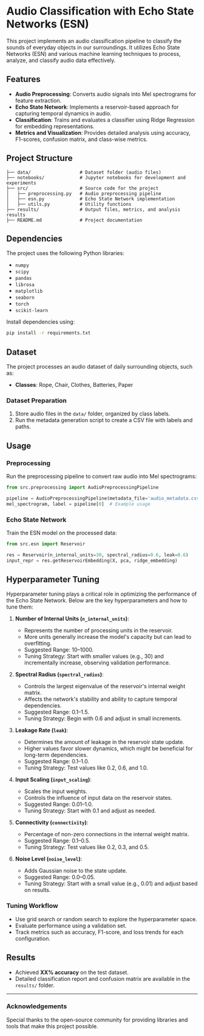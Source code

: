 # Audio Classification with Echo State Networks (ESN)

This project implements an audio classification pipeline to classify the sounds of everyday objects in our surroundings. It utilizes Echo State Networks (ESN) and various machine learning techniques to process, analyze, and classify audio data effectively.

## Features
- **Audio Preprocessing**: Converts audio signals into Mel spectrograms for feature extraction.
- **Echo State Network**: Implements a reservoir-based approach for capturing temporal dynamics in audio.
- **Classification**: Trains and evaluates a classifier using Ridge Regression for embedding representations.
- **Metrics and Visualization**: Provides detailed analysis using accuracy, F1-scores, confusion matrix, and class-wise metrics.

## Project Structure
```
├── data/                  # Dataset folder (audio files)
├── notebooks/             # Jupyter notebooks for development and experiments
├── src/                   # Source code for the project
│   ├── preprocessing.py   # Audio preprocessing pipeline
│   ├── esn.py             # Echo State Network implementation
│   ├── utils.py           # Utility functions
├── results/               # Output files, metrics, and analysis results
├── README.md              # Project documentation
```

## Dependencies
The project uses the following Python libraries:
- `numpy`
- `scipy`
- `pandas`
- `librosa`
- `matplotlib`
- `seaborn`
- `torch`
- `scikit-learn`

Install dependencies using:
```bash
pip install -r requirements.txt
```

## Dataset
The project processes an audio dataset of daily surrounding objects, such as:
- **Classes**: Rope, Chair, Clothes, Batteries, Paper

### Dataset Preparation
1. Store audio files in the `data/` folder, organized by class labels.
2. Run the metadata generation script to create a CSV file with labels and paths.

## Usage
### Preprocessing
Run the preprocessing pipeline to convert raw audio into Mel spectrograms:
```python
from src.preprocessing import AudioPreprocessingPipeline

pipeline = AudioPreprocessingPipeline(metadata_file='audio_metadata.csv', audio_dir='data/')
mel_spectrogram, label = pipeline[0]  # Example usage
```

### Echo State Network
Train the ESN model on the processed data:
```python
from src.esn import Reservoir

res = Reservoir(n_internal_units=30, spectral_radius=0.6, leak=0.6)
input_repr = res.getReservoirEmbedding(X, pca, ridge_embedding)
```


## Hyperparameter Tuning
Hyperparameter tuning plays a critical role in optimizing the performance of the Echo State Network. Below are the key hyperparameters and how to tune them:

1. **Number of Internal Units (`n_internal_units`)**:
   - Represents the number of processing units in the reservoir.
   - More units generally increase the model's capacity but can lead to overfitting.
   - Suggested Range: 10–1000.
   - Tuning Strategy: Start with smaller values (e.g., 30) and incrementally increase, observing validation performance.

2. **Spectral Radius (`spectral_radius`)**:
   - Controls the largest eigenvalue of the reservoir's internal weight matrix.
   - Affects the network's stability and ability to capture temporal dependencies.
   - Suggested Range: 0.1–1.5.
   - Tuning Strategy: Begin with 0.6 and adjust in small increments.

3. **Leakage Rate (`leak`)**:
   - Determines the amount of leakage in the reservoir state update.
   - Higher values favor slower dynamics, which might be beneficial for long-term dependencies.
   - Suggested Range: 0.1–1.0.
   - Tuning Strategy: Test values like 0.2, 0.6, and 1.0.

4. **Input Scaling (`input_scaling`)**:
   - Scales the input weights.
   - Controls the influence of input data on the reservoir states.
   - Suggested Range: 0.01–1.0.
   - Tuning Strategy: Start with 0.1 and adjust as needed.

5. **Connectivity (`connectivity`)**:
   - Percentage of non-zero connections in the internal weight matrix.
   - Suggested Range: 0.1–0.5.
   - Tuning Strategy: Test values like 0.2, 0.3, and 0.5.

6. **Noise Level (`noise_level`)**:
   - Adds Gaussian noise to the state update.
   - Suggested Range: 0.0–0.05.
   - Tuning Strategy: Start with a small value (e.g., 0.01) and adjust based on results.

### Tuning Workflow
- Use grid search or random search to explore the hyperparameter space.
- Evaluate performance using a validation set.
- Track metrics such as accuracy, F1-score, and loss trends for each configuration.


## Results
- Achieved **XX% accuracy** on the test dataset.
- Detailed classification report and confusion matrix are available in the `results/` folder.


---

### Acknowledgements
Special thanks to the open-source community for providing libraries and tools that make this project possible.
